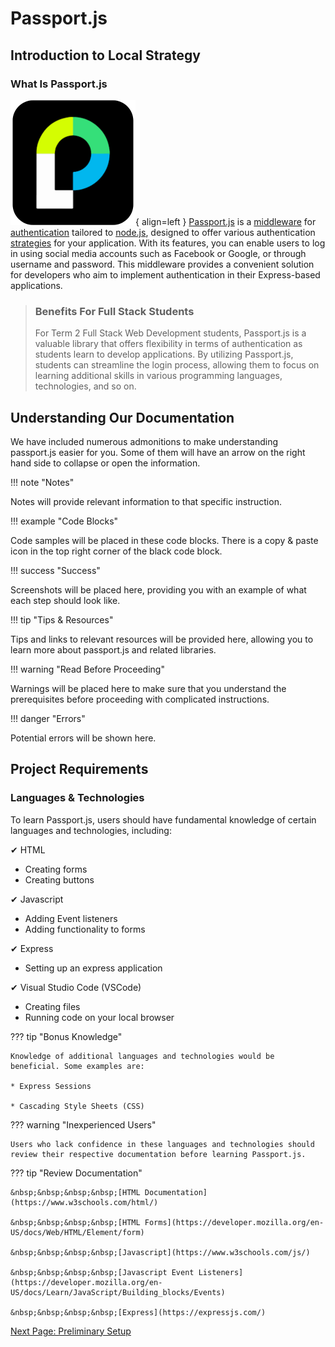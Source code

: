 # Passport.js

## Introduction to Local Strategy

### What Is Passport.js

![Passport Logo](./images/passport%20logo2.png){ align=left }
[Passport.js](./glossary.md#passportjs) is a [middleware](./glossary.md#middleware) for [authentication](./glossary.md#authentication) tailored to [node.js](./glossary.md#nodejs), designed to offer various authentication [strategies](./glossary.md#strategies) for your application. With its features, you can enable users to log in using social media accounts such as Facebook or Google, or through username and password. This middleware provides a convenient solution for developers who aim to implement authentication in their Express-based applications.

>### Benefits For Full Stack Students
>
>For Term 2 Full Stack Web Development students, Passport.js is a valuable library that offers flexibility in terms of authentication as students learn to develop applications. By utilizing Passport.js, students can streamline the login process, allowing them to focus on learning additional skills in various programming languages, technologies, and so on.

## Understanding Our Documentation

We have included numerous admonitions to make understanding passport.js easier for you. Some of them will have an arrow on the right hand side to collapse or open the information.

!!! note "Notes"

Notes will provide relevant information to that specific instruction.

!!! example "Code Blocks"

Code samples will be placed in these code blocks. There is a copy & paste icon in the top right corner of the black code block.

!!! success "Success"

Screenshots will be placed here, providing you with an example of what each step should look like.

!!! tip "Tips & Resources"

Tips and links to relevant resources will be provided here, allowing you to learn more about passport.js and related libraries.

!!! warning "Read Before Proceeding"

Warnings will be placed here to make sure that you understand the prerequisites before proceeding with complicated instructions.

!!! danger "Errors"

Potential errors will be shown here.

## Project Requirements

### Languages & Technologies

To learn Passport.js, users should have fundamental knowledge of certain languages and technologies, including:

&#10004; HTML

  * Creating forms
  * Creating buttons

&#10004; Javascript

  * Adding Event listeners
  * Adding functionality to forms

&#10004; Express

  * Setting up an express application

&#10004; Visual Studio Code (VSCode)

  * Creating files
  * Running code on your local browser

??? tip "Bonus Knowledge"

    Knowledge of additional languages and technologies would be beneficial. Some examples are:

    * Express Sessions

    * Cascading Style Sheets (CSS)

??? warning "Inexperienced Users"

    Users who lack confidence in these languages and technologies should review their respective documentation before learning Passport.js.

??? tip "Review Documentation"

    &nbsp;&nbsp;&nbsp;&nbsp;[HTML Documentation](https://www.w3schools.com/html/)

    &nbsp;&nbsp;&nbsp;&nbsp;[HTML Forms](https://developer.mozilla.org/en-US/docs/Web/HTML/Element/form)

    &nbsp;&nbsp;&nbsp;&nbsp;[Javascript](https://www.w3schools.com/js/)

    &nbsp;&nbsp;&nbsp;&nbsp;[Javascript Event Listeners](https://developer.mozilla.org/en-US/docs/Learn/JavaScript/Building_blocks/Events)

    &nbsp;&nbsp;&nbsp;&nbsp;[Express](https://expressjs.com/)

[Next Page: Preliminary Setup](https://breadscorner.github.io/Passport.js-LocalStrategyUserDocumentation/preliminary)
